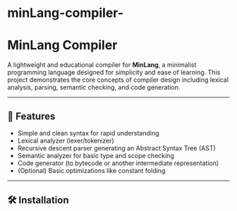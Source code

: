# minLang-compiler-
# MinLang Compiler

A lightweight and educational compiler for **MinLang**, a minimalist programming language designed for simplicity and ease of learning. This project demonstrates the core concepts of compiler design including lexical analysis, parsing, semantic checking, and code generation.

---

## 🚀 Features

- Simple and clean syntax for rapid understanding
- Lexical analyzer (lexer/tokenizer)
- Recursive descent parser generating an Abstract Syntax Tree (AST)
- Semantic analyzer for basic type and scope checking
- Code generator (to bytecode or another intermediate representation)
- (Optional) Basic optimizations like constant folding

---

## 🛠️ Installation



